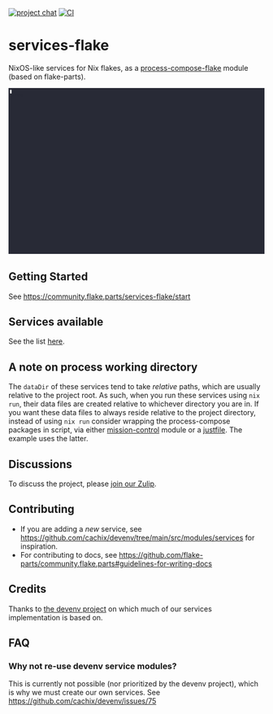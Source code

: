 [![project chat](https://img.shields.io/badge/zulip-join_chat-brightgreen.svg)](https://nixos.zulipchat.com/#narrow/stream/414011-services-flake)
[![CI](https://github.com/juspay/services-flake/actions/workflows/ci.yml/badge.svg)](https://github.com/juspay/services-flake/actions)

# services-flake

NixOS-like services for Nix flakes, as a [process-compose-flake](https://github.com/Platonic-Systems/process-compose-flake) module (based on flake-parts).

![](./doc/services-flake/demo.gif)

## Getting Started

See <https://community.flake.parts/services-flake/start>

## Services available

See the list [here](nix/default.nix).

## A note on process working directory

The `dataDir` of these services tend to take *relative* paths, which are usually relative to the project root. As such, when you run these services using `nix run`, their data files are created relative to whichever directory you are in. If you want these data files to always reside relative to the project directory, instead of using `nix run` consider wrapping the process-compose packages in script, via either [mission-control](https://community.flake.parts/mission-control) module or a [justfile](https://just.systems/). The example uses the latter.

## Discussions

To discuss the project, please [join our Zulip](https://nixos.zulipchat.com/#narrow/stream/414011-services-flake).

## Contributing

- If you are adding a *new* service, see <https://github.com/cachix/devenv/tree/main/src/modules/services> for inspiration.
- For contributing to docs, see <https://github.com/flake-parts/community.flake.parts#guidelines-for-writing-docs>

## Credits

Thanks to [the devenv project](https://github.com/cachix/devenv/tree/main/src/modules/services) on which much of our services implementation is based on.

## FAQ

### Why not re-use devenv service modules?

This is currently not possible (nor prioritized by the devenv project), which is why we must create our own services. See <https://github.com/cachix/devenv/issues/75>
